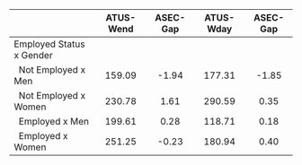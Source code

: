 
|                      |    ATUS-Wend |     ASEC-Gap |    ATUS-Wday |     ASEC-Gap |
| -------------------- | :----------: | :----------: | :----------: | :----------: |
| Employed Status x Gender |              |              |              |              |
| &nbsp;&nbsp;Not Employed x Men |       159.09 |        -1.94 |       177.31 |        -1.85 |
| &nbsp;&nbsp;Not Employed x Women |       230.78 |         1.61 |       290.59 |         0.35 |
| &nbsp;&nbsp;Employed x Men |       199.61 |         0.28 |       118.71 |         0.18 |
| &nbsp;&nbsp;Employed x Women |       251.25 |        -0.23 |       180.94 |         0.40 |

